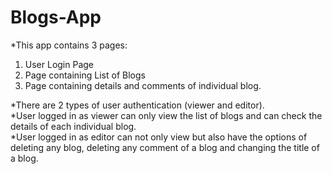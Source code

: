 # Blogs-App

*This app contains 3 pages:
  1) User Login Page
  2) Page containing List of Blogs
  3) Page containing details and comments of individual blog.  
  
 
*There are 2 types of user authentication (viewer and editor).    
*User logged in as viewer can only view the list of blogs and can check the details of each individual blog.    
*User logged in as editor can not only view but also have the options of deleting any blog, deleting any comment of a blog and changing the title of a blog.  

